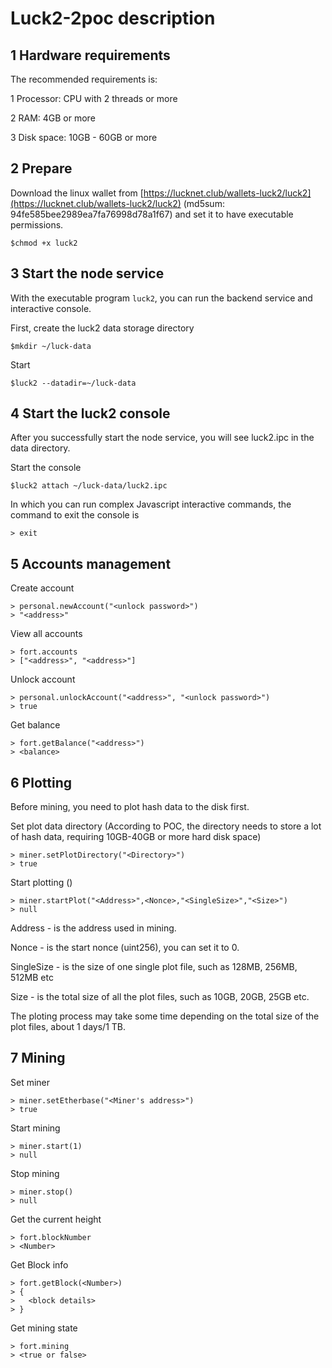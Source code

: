 # Luck2-2poc description #

## 1 Hardware requirements ##
The recommended requirements is:

1 Processor: CPU with 2 threads or more

2 RAM: 4GB or more

3 Disk space: 10GB - 60GB or more

## 2 Prepare ##

Download the linux wallet from [https://lucknet.club/wallets-luck2/luck2](https://lucknet.club/wallets-luck2/luck2) (md5sum: 94fe585bee2989ea7fa76998d78a1f67) and set it to have executable permissions.

    $chmod +x luck2

## 3 Start the node service ##

With the executable program `luck2`, you can run the backend service and interactive console.

First, create the luck2 data storage directory

    $mkdir ~/luck-data

Start

    $luck2 --datadir=~/luck-data

## 4 Start the luck2 console ##

After you successfully start the node service, you will see luck2.ipc in the data directory.

Start the console

    $luck2 attach ~/luck-data/luck2.ipc

In which you can run complex Javascript interactive commands, the command to exit the console is

    > exit

## 5 Accounts management ##

Create account

    > personal.newAccount("<unlock password>")
    > "<address>"
    
View all accounts

    > fort.accounts
    > ["<address>", "<address>"]

Unlock account

	> personal.unlockAccount("<address>", "<unlock password>")
	> true

Get balance
    
    > fort.getBalance("<address>")
    > <balance>

## 6 Plotting ##

Before mining, you need to plot hash data to the disk first.

Set plot data directory (According to POC, the directory needs to store a lot of hash data, requiring 10GB-40GB or more hard disk space)

    > miner.setPlotDirectory("<Directory>")
    > true

Start plotting ()

    > miner.startPlot("<Address>",<Nonce>,"<SingleSize>","<Size>")
    > null

Address - is the address used in mining.

Nonce - is the start nonce (uint256), you can set it to 0.

SingleSize - is the size of one single plot file, such as 128MB, 256MB, 512MB etc

Size - is the total size of all the plot files, such as 10GB, 20GB, 25GB etc.

The ploting process may take some time depending on the total size of the plot files, about 1 days/1 TB.

## 7 Mining ##

Set miner

    > miner.setEtherbase("<Miner's address>")
    > true

Start mining

    > miner.start(1)
    > null

Stop mining

    > miner.stop()
    > null

Get the current height

    > fort.blockNumber
    > <Number>

Get Block info

    > fort.getBlock(<Number>)
    > {
    >   <block details>
    > }

Get mining state

    > fort.mining
    > <true or false>
